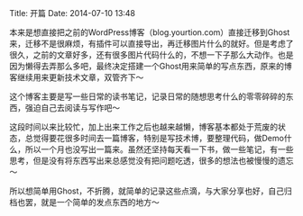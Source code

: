 Title: 开篇
Date: 2014-07-10 13:48

本来是想直接把之前的WordPress博客（blog.yourtion.com）直接迁移到Ghost来，迁移不是很麻烦，有插件可以直接导出，再迁移图片什么的就好。但是考虑了很久，之前的文章好多，还有很多图片代码什么的，不想一下子那么大动作。也是因为懒得去弄那么多吧，最终决定搭建一个Ghost用来简单的写点东西，原来的博客继续用来更新技术文章，双管齐下～

这个博客主要是写一些日常的读书笔记，记录日常的随想思考什么的零零碎碎的东西，强迫自己去阅读与写作吧～

这段时间以来比较忙，加上出来工作之后也越来越懒，博客基本都处于荒废的状态，总觉得要花很多时间去一篇博客，特别是写技术博，要整理代码，做Demo什么，所以一个月也没写出一篇来。虽然还坚持每天看一下书，做一些笔记，有一些思考，但是没有将东西写出来总感觉没有把问题吃透，很多的想法也被慢慢的遗忘～

所以想简单用Ghost，不折腾，就简单的记录这些点滴，与大家分享也好，自己归档也罢，就是一个简单的发点东西的地方～
